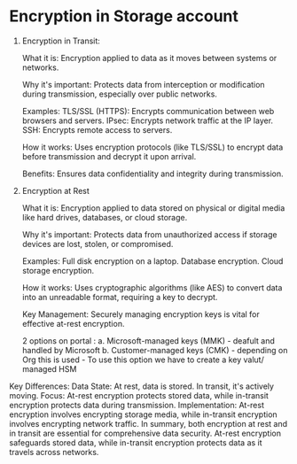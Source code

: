 # Encryption in Storage account

1. Encryption in Transit: 

    What it is: Encryption applied to data as it moves between systems or networks. 

    Why it's important: Protects data from interception or modification during transmission, especially over public networks. 

    Examples:
        TLS/SSL (HTTPS): Encrypts communication between web browsers and servers. 
        IPsec: Encrypts network traffic at the IP layer. 
        SSH: Encrypts remote access to servers. 

    How it works: Uses encryption protocols (like TLS/SSL) to encrypt data before transmission and decrypt it upon arrival. 
    
    Benefits: Ensures data confidentiality and integrity during transmission. 

2. Encryption at Rest 

    What it is:
    Encryption applied to data stored on physical or digital media like hard drives, databases, or cloud storage. 

    Why it's important:
    Protects data from unauthorized access if storage devices are lost, stolen, or compromised. 

    Examples:
        Full disk encryption on a laptop. 
        Database encryption. 
        Cloud storage encryption. 

    How it works:
    Uses cryptographic algorithms (like AES) to convert data into an unreadable format, requiring a key to decrypt. 

    Key Management:
    Securely managing encryption keys is vital for effective at-rest encryption. 

    2 options on portal :
        a. Microsoft-managed keys (MMK) - deafult and handled by Microsoft
        b. Customer-managed keys (CMK) - depending on Org this is used
            - To use this option we have to create a key valut/ managed HSM

Key Differences:
    Data State: At rest, data is stored. In transit, it's actively moving. 
    Focus: At-rest encryption protects stored data, while in-transit encryption protects data during transmission. 
    Implementation: At-rest encryption involves encrypting storage media, while in-transit encryption involves encrypting network traffic. 
    In summary, both encryption at rest and in transit are essential for comprehensive data security. At-rest encryption safeguards stored data, while in-transit encryption protects data as it travels across networks. 